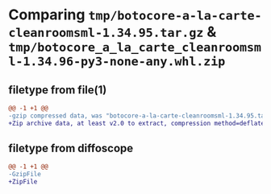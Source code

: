 # Comparing `tmp/botocore-a-la-carte-cleanroomsml-1.34.95.tar.gz` & `tmp/botocore_a_la_carte_cleanroomsml-1.34.96-py3-none-any.whl.zip`

## filetype from file(1)

```diff
@@ -1 +1 @@
-gzip compressed data, was "botocore-a-la-carte-cleanroomsml-1.34.95.tar", last modified: Wed May  1 01:06:11 2024, max compression
+Zip archive data, at least v2.0 to extract, compression method=deflate
```

## filetype from diffoscope

```diff
@@ -1 +1 @@
-GzipFile
+ZipFile
```


